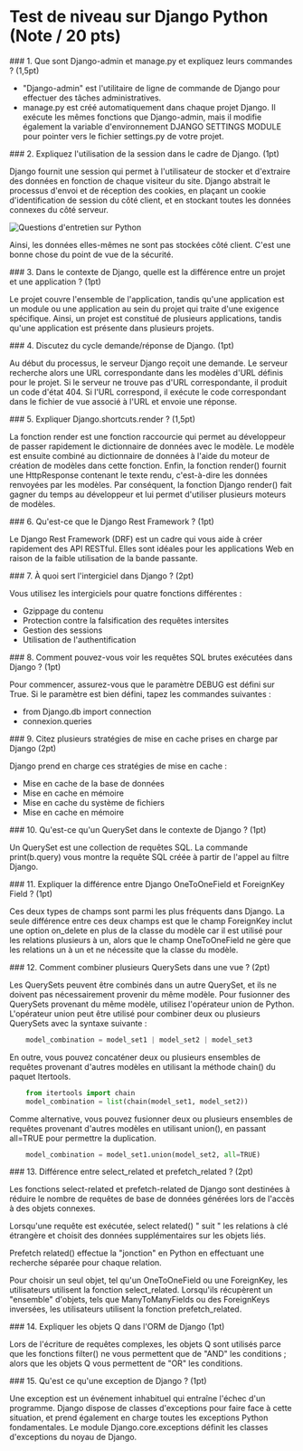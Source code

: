 # Test de niveau sur Django Python (Note / 20 pts)

### 1. Que sont Django-admin et manage.py et expliquez leurs commandes ? (1,5pt)

- "Django-admin" est l'utilitaire de ligne de commande de Django pour effectuer des tâches administratives. 
- manage.py est créé automatiquement dans chaque projet Django. Il exécute les mêmes fonctions que Django-admin, mais il modifie également la variable d'environnement DJANGO SETTINGS MODULE pour pointer vers le fichier settings.py de votre projet.

### 2. Expliquez l'utilisation de la session dans le cadre de Django. (1pt)

Django fournit une session qui permet à l'utilisateur de stocker et d'extraire des données en fonction de chaque visiteur du site. 
Django abstrait le processus d'envoi et de réception des cookies, en plaçant un cookie d'identification de session du côté client, et en stockant toutes les données connexes du côté serveur.

![Questions d'entretien sur Python](https://static.javatpoint.com/interview/images/python-interview-q58.png)

Ainsi, les données elles-mêmes ne sont pas stockées côté client. C'est une bonne chose du point de vue de la sécurité.

### 3. Dans le contexte de Django, quelle est la différence entre un projet et une application ? (1pt)

Le projet couvre l'ensemble de l'application, tandis qu'une application est un module ou une application au sein du projet qui traite d'une exigence spécifique. Ainsi, un projet est constitué de plusieurs applications, tandis qu'une application est présente dans plusieurs projets.

### 4. Discutez du cycle demande/réponse de Django. (1pt)

Au début du processus, le serveur Django reçoit une demande. Le serveur recherche alors une URL correspondante dans les modèles d'URL définis pour le projet. Si le serveur ne trouve pas d'URL correspondante, il produit un code d'état 404. Si l'URL correspond, il exécute le code correspondant dans le fichier de vue associé à l'URL et envoie une réponse.

### 5. Expliquer Django.shortcuts.render ? (1,5pt)

La fonction render est une fonction raccourcie qui permet au développeur de passer rapidement le dictionnaire de données avec le modèle. Le modèle est ensuite combiné au dictionnaire de données à l'aide du moteur de création de modèles dans cette fonction. 
Enfin, la fonction render() fournit une HttpResponse contenant le texte rendu, c'est-à-dire les données renvoyées par les modèles. Par conséquent, la fonction Django render() fait gagner du temps au développeur et lui permet d'utiliser plusieurs moteurs de modèles.

### 6. Qu'est-ce que le Django Rest Framework ? (1pt)

Le Django Rest Framework (DRF) est un cadre qui vous aide à créer rapidement des API RESTful. Elles sont idéales pour les applications Web en raison de la faible utilisation de la bande passante.

### 7. À quoi sert l'intergiciel dans Django ? (2pt)

Vous utilisez les intergiciels pour quatre fonctions différentes :
- Gzippage du contenu
- Protection contre la falsification des requêtes intersites
- Gestion des sessions
- Utilisation de l'authentification

### 8. Comment pouvez-vous voir les requêtes SQL brutes exécutées dans Django ? (1pt)

Pour commencer, assurez-vous que le paramètre DEBUG est défini sur True. Si le paramètre est bien défini, tapez les commandes suivantes :

- from Django.db import connection
- connexion.queries

### 9. Citez plusieurs stratégies de mise en cache prises en charge par Django (2pt)

Django prend en charge ces stratégies de mise en cache :
- Mise en cache de la base de données
- Mise en cache en mémoire
- Mise en cache du système de fichiers
- Mise en cache en mémoire

### 10. Qu'est-ce qu'un QuerySet dans le contexte de Django ? (1pt)

Un QuerySet est une collection de requêtes SQL. La commande print(b.query) vous montre la requête SQL créée à partir de l'appel au filtre Django.

### 11. Expliquer la différence entre Django OneToOneField et ForeignKey Field ? (1pt)

Ces deux types de champs sont parmi les plus fréquents dans Django. 
La seule différence entre ces deux champs est que le champ ForeignKey inclut une option on_delete en plus de la classe du modèle car il est utilisé pour les relations plusieurs à un, alors que le champ OneToOneField ne gère que les relations un à un et ne nécessite que la classe du modèle.

### 12. Comment combiner plusieurs QuerySets dans une vue ? (2pt)

Les QuerySets peuvent être combinés dans un autre QuerySet, et ils ne doivent pas nécessairement provenir du même modèle.
Pour fusionner des QuerySets provenant du même modèle, utilisez l'opérateur union de Python.
L'opérateur union peut être utilisé pour combiner deux ou plusieurs QuerySets avec la syntaxe suivante :
```python
    model_combination = model_set1 | model_set2 | model_set3
```
En outre, vous pouvez concaténer deux ou plusieurs ensembles de requêtes provenant d'autres modèles en utilisant la méthode chain() du paquet Itertools.
```python
    from itertools import chain
    model_combination = list(chain(model_set1, model_set2))
```
Comme alternative, vous pouvez fusionner deux ou plusieurs ensembles de requêtes provenant d'autres modèles en utilisant union(), en passant all=TRUE pour permettre la duplication.
```python
    model_combination = model_set1.union(model_set2, all=TRUE)
```

### 13. Différence entre select_related et prefetch_related ? (2pt)

Les fonctions select-related et prefetch-related de Django sont destinées à réduire le nombre de requêtes de base de données générées lors de l'accès à des objets connexes.

Lorsqu'une requête est exécutée, select related() " suit " les relations à clé étrangère et choisit des données supplémentaires sur les objets liés.

Prefetch related() effectue la "jonction" en Python en effectuant une recherche séparée pour chaque relation.

Pour choisir un seul objet, tel qu'un OneToOneField ou une ForeignKey, les utilisateurs utilisent la fonction select_related. Lorsqu'ils récupèrent un "ensemble" d'objets, tels que ManyToManyFields ou des ForeignKeys inversées, les utilisateurs utilisent la fonction prefetch_related.

### 14. Expliquer les objets Q dans l'ORM de Django (1pt)

Lors de l'écriture de requêtes complexes, les objets Q sont utilisés parce que les fonctions filter() ne vous permettent que de "AND" les conditions ; alors que les objets Q vous permettent de "OR" les conditions.

### 15. Qu'est ce qu'une exception de Django ? (1pt)

Une exception est un événement inhabituel qui entraîne l'échec d'un programme. Django dispose de classes d'exceptions pour faire face à cette situation, et prend également en charge toutes les exceptions Python fondamentales. 
Le module Django.core.exceptions définit les classes d'exceptions du noyau de Django.